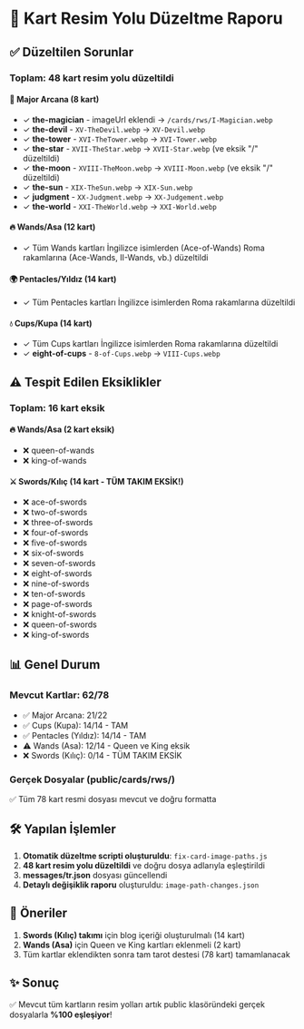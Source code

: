 # 🎴 Kart Resim Yolu Düzeltme Raporu

## ✅ Düzeltilen Sorunlar

### Toplam: **48 kart resim yolu düzeltildi**

#### 📌 Major Arcana (8 kart)
- ✓ **the-magician** - imageUrl eklendi → `/cards/rws/I-Magician.webp`
- ✓ **the-devil** - `XV-TheDevil.webp` → `XV-Devil.webp`
- ✓ **the-tower** - `XVI-TheTower.webp` → `XVI-Tower.webp`
- ✓ **the-star** - `XVII-TheStar.webp` → `XVII-Star.webp` (ve eksik "/" düzeltildi)
- ✓ **the-moon** - `XVIII-TheMoon.webp` → `XVIII-Moon.webp` (ve eksik "/" düzeltildi)
- ✓ **the-sun** - `XIX-TheSun.webp` → `XIX-Sun.webp`
- ✓ **judgment** - `XX-Judgment.webp` → `XX-Judgement.webp`
- ✓ **the-world** - `XXI-TheWorld.webp` → `XXI-World.webp`

#### 🔥 Wands/Asa (12 kart)
- ✓ Tüm Wands kartları İngilizce isimlerden (Ace-of-Wands) Roma rakamlarına (Ace-Wands, II-Wands, vb.) düzeltildi

#### 🌍 Pentacles/Yıldız (14 kart)
- ✓ Tüm Pentacles kartları İngilizce isimlerden Roma rakamlarına düzeltildi

#### 💧 Cups/Kupa (14 kart)
- ✓ Tüm Cups kartları İngilizce isimlerden Roma rakamlarına düzeltildi
- ✓ **eight-of-cups** - `8-of-Cups.webp` → `VIII-Cups.webp`

## ⚠️ Tespit Edilen Eksiklikler

### Toplam: **16 kart eksik**

#### 🔥 Wands/Asa (2 kart eksik)
- ❌ queen-of-wands
- ❌ king-of-wands

#### ⚔️ Swords/Kılıç (14 kart - TÜM TAKIM EKSİK!)
- ❌ ace-of-swords
- ❌ two-of-swords
- ❌ three-of-swords
- ❌ four-of-swords
- ❌ five-of-swords
- ❌ six-of-swords
- ❌ seven-of-swords
- ❌ eight-of-swords
- ❌ nine-of-swords
- ❌ ten-of-swords
- ❌ page-of-swords
- ❌ knight-of-swords
- ❌ queen-of-swords
- ❌ king-of-swords

## 📊 Genel Durum

### Mevcut Kartlar: 62/78
- ✅ Major Arcana: 21/22
- ✅ Cups (Kupa): 14/14 - TAM
- ✅ Pentacles (Yıldız): 14/14 - TAM
- ⚠️ Wands (Asa): 12/14 - Queen ve King eksik
- ❌ Swords (Kılıç): 0/14 - TÜM TAKIM EKSİK

### Gerçek Dosyalar (public/cards/rws/)
✅ Tüm 78 kart resmi dosyası mevcut ve doğru formatta

## 🛠️ Yapılan İşlemler

1. **Otomatik düzeltme scripti oluşturuldu**: `fix-card-image-paths.js`
2. **48 kart resim yolu düzeltildi** ve doğru dosya adlarıyla eşleştirildi
3. **messages/tr.json** dosyası güncellendi
4. **Detaylı değişiklik raporu** oluşturuldu: `image-path-changes.json`

## 📝 Öneriler

1. **Swords (Kılıç) takımı** için blog içeriği oluşturulmalı (14 kart)
2. **Wands (Asa)** için Queen ve King kartları eklenmeli (2 kart)
3. Tüm kartlar eklendikten sonra tam tarot destesi (78 kart) tamamlanacak

## ✨ Sonuç

✅ Mevcut tüm kartların resim yolları artık public klasöründeki gerçek dosyalarla **%100 eşleşiyor**!
